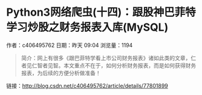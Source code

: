 # Python3网络爬虫(十四)：跟股神巴菲特学习炒股之财务报表入库(MySQL)
作者：c406495762
日期：昨天 09:04
浏览量：1194
> 简介：网上有很多《跟巴菲特学看上市公司财务报表》诸如此类的文章，仁者见仁智者见智。本文重点不在于，如何分析财务报表，而是如何获得财务报表，为后续的方便分析做准备！

 链接：http://blog.csdn.net/c406495762/article/details/77801899
